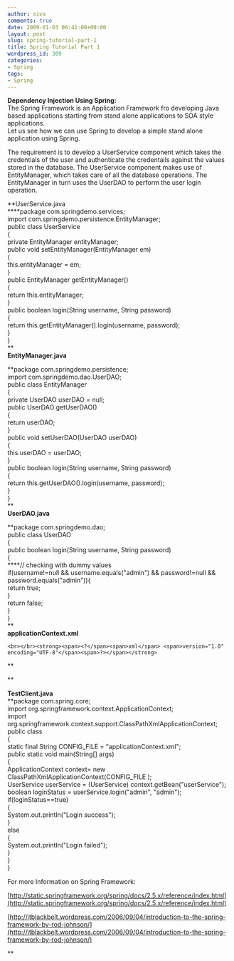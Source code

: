 ```yaml
---
author: siva
comments: true
date: 2009-01-03 06:41:00+00:00
layout: post
slug: spring-tutorial-part-1
title: Spring Tutorial Part 1
wordpress_id: 309
categories:
- Spring
tags:
- Spring
---
```


**Dependency Injection Using Spring:**  
The Spring Framework is an Application Framework fro developing Java based applications starting from stand alone applications to SOA style applications.  
Let us see how we can use Spring to develop a simple stand alone application using Spring.  
  
The requirement is to develop a UserService component which takes the credentials of the user and authenticate the credentails against the values stored in the database. The UserService component makes use of EntityManager, which takes care of all the database operations. The EntityManager in turn uses the UserDAO to perform the user login operation.  
  
**UserService.java  
****package com.springdemo.services;  
import com.springdemo.persistence.EntityManager;  
public class UserService  
{  
private EntityManager entityManager;  
public void setEntityManager(EntityManager em)  
{  
this.entityManager = em;  
}  
public EntityManager getEntityManager()  
{  
return this.entityManager;  
}  
public boolean login(String username, String password)  
{  
return this.getEntityManager().login(username, password);  
}  
}  
**  
**EntityManager.java**  
  
**package com.springdemo.persistence;  
import com.springdemo.dao.UserDAO;  
public class EntityManager  
{  
private UserDAO userDAO = null;  
public UserDAO getUserDAO()  
{  
return userDAO;  
}  
public void setUserDAO(UserDAO userDAO)  
{  
this.userDAO = userDAO;  
}  
public boolean login(String username, String password)  
{  
return this.getUserDAO().login(username, password);  
}  
}  
**  
**UserDAO.java**  
  
**package com.springdemo.dao;  
public class UserDAO  
{  
public boolean login(String username, String password)  
{   
****// checking with dummy values  
if(username!=null && username.equals("admin") && password!=null && password.equals("admin")){  
return true;  
}  
return false;  
}  
}   
**  
**applicationContext.xml**
    
    <br></br><strong><span><?</span><span>xml</span> <span>version="1.0" encoding="UTF-8"</span><span>?></span></strong>

  
**<beans xmlns="http://www.springframework.org/schema/beans"  
xmlns:xsi="http://www.w3.org/2001/XMLSchema-instance"  
xmlns:aop="http://www.springframework.org/schema/aop"  
xmlns:tx="http://www.springframework.org/schema/tx"  
xsi:schemaLocation="http://www.springframework.org/schema/beans http://www.springframework.org/schema/beans/spring-beans-2.0.xsd  
http://www.springframework.org/schema/aop http://www.springframework.org/schema/aop/spring-aop-2.0.xsd  
http://www.springframework.org/schema/tx http://www.springframework.org/schema/tx/spring-tx-2.0.xsd">  
  
<bean id="userService" class="com.springdemo.services.UserService">  
<property name="entityManager" ref="entityManager"></property>  
</bean>  
  
<bean id="entityManager" class="com.springdemo.persistence.EntityManager">  
<property name="userDAO" ref="userDAO"></property>  
</bean>  
  
<bean id="userDAO" class="com.springdemo.dao.UserDAO"> </bean>  
  
  
</beans>  
  
**

  
**TestClient.java**  
**package com.spring.core;  
import org.springframework.context.ApplicationContext;  
import org.springframework.context.support.ClassPathXmlApplicationContext;  
public class  
{  
static final String CONFIG_FILE = "applicationContext.xml";  
public static void main(String[] args)  
{  
ApplicationContext context= new ClassPathXmlApplicationContext(CONFIG_FILE );  
UserService userService = (UserService) context.getBean("userService");  
boolean loginStatus = userService.login("admin", "admin");  
if(loginStatus==true)  
{  
System.out.println("Login success");  
}  
else  
{  
System.out.println("Login failed");  
}  
}  
}  
  
For more Information on Spring Framework:  
  
[http://static.springframework.org/spring/docs/2.5.x/reference/index.html](http://static.springframework.org/spring/docs/2.5.x/reference/index.html)  
  
[http://itblackbelt.wordpress.com/2006/09/04/introduction-to-the-spring-framework-by-rod-johnson/](http://itblackbelt.wordpress.com/2006/09/04/introduction-to-the-spring-framework-by-rod-johnson/)  
  
**
